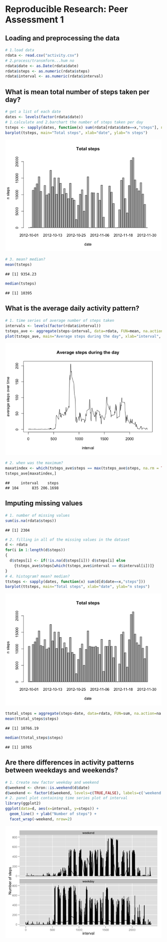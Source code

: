 # Reproducible Research: Peer Assessment 1


## Loading and preprocessing the data

```r
# 1.load data
rdata <- read.csv("activity.csv")  
# 2.process/transmform...hum no
rdata$date <- as.Date(rdata$date)
rdata$steps <- as.numeric(rdata$steps)
rdata$interval <- as.numeric(rdata$interval)
```

## What is mean total number of steps taken per day?

```r
# get a list of each date
dates <- levels(factor(rdata$date))
# 1.calculate and 2.barchart the number of steps taken per day
tsteps <- sapply(dates, function(x) sum(rdata[rdata$date==x,"steps"], na.rm=TRUE))
barplot(tsteps, main="Total steps", xlab="date", ylab="n steps")
```

![](PA1_template_files/figure-html/MeanTotalNumberOfSteps-1.png) 

```r
# 3. mean? median?
mean(tsteps)
```

```
## [1] 9354.23
```

```r
median(tsteps)
```

```
## [1] 10395
```

## What is the average daily activity pattern?

```r
# 1. time series of average number of steps taken
intervals <- levels(factor(rdata$interval))
tsteps_ave <- aggregate(steps~interval, data=rdata, FUN=mean, na.action=na.omit)
plot(tsteps_ave, main="Average steps during the day", xlab="interval", ylab="average steps over time", type = 'l')
```

![](PA1_template_files/figure-html/AverageDaily-1.png) 

```r
# 2. when was the maximum?
maxatindex <- which(tsteps_ave$steps == max(tsteps_ave$steps, na.rm = TRUE))
tsteps_ave[maxatindex,]
```

```
##     interval    steps
## 104      835 206.1698
```

## Imputing missing values

```r
# 1. number of missing values
sum(is.na(rdata$steps))
```

```
## [1] 2304
```

```r
# 2. filling in all of the missing values in the dataset
d <- rdata
for(i in 1:length(d$steps))
{
  d$steps[i] <- if(!is.na(d$steps[i])) d$steps[i] else
    {tsteps_ave$steps[which(tsteps_ave$interval == d$interval[i])]}
}
# 4. histogram? mean? median?
ttsteps <- sapply(dates, function(x) sum(d[d$date==x,"steps"]))
barplot(ttsteps, main="Total steps", xlab="date", ylab="n steps")
```

![](PA1_template_files/figure-html/ImputingMissingValue-1.png) 

```r
ttotal_steps = aggregate(steps~date, data=rdata, FUN=sum, na.action=na.omit)
mean(ttotal_steps$steps)
```

```
## [1] 10766.19
```

```r
median(ttotal_steps$steps)
```

```
## [1] 10765
```

## Are there differences in activity patterns between weekdays and weekends?

```r
# 1. Create new factor weekday and weekend
d$weekend <- chron::is.weekend(d$date)
d$weekend <- factor(d$weekend, levels=c(TRUE,FALSE), labels=c('weekend','weekday'))
# 2. panel plot containing time series plot of interval
library(ggplot2)
ggplot(data=d, aes(x=interval, y=steps)) +
  geom_line() + ylab("Number of steps") +
  facet_wrap(~weekend, nrow=2)
```

![](PA1_template_files/figure-html/WeekdayDifference-1.png) 
